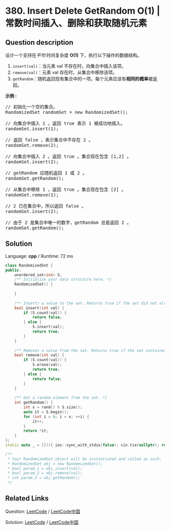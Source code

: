 # 380. Insert Delete GetRandom O(1) | 常数时间插入、删除和获取随机元素

## Question description

<!--If you want to use the English description, use <p>Design a data structure that supports all following operations in <i>average</i> <b>O(1)</b> time.</p>

<p>
<ol>
<li><code>insert(val)</code>: Inserts an item val to the set if not already present.</li>
<li><code>remove(val)</code>: Removes an item val from the set if present.</li>
<li><code>getRandom</code>: Returns a random element from current set of elements. Each element must have the <b>same probability</b> of being returned.</li>
</ol>
</p>

<p><b>Example:</b>
<pre>
// Init an empty set.
RandomizedSet randomSet = new RandomizedSet();

// Inserts 1 to the set. Returns true as 1 was inserted successfully.
randomSet.insert(1);

// Returns false as 2 does not exist in the set.
randomSet.remove(2);

// Inserts 2 to the set, returns true. Set now contains [1,2].
randomSet.insert(2);

// getRandom should return either 1 or 2 randomly.
randomSet.getRandom();

// Removes 1 from the set, returns true. Set now contains [2].
randomSet.remove(1);

// 2 was already in the set, so return false.
randomSet.insert(2);

// Since 2 is the only number in the set, getRandom always return 2.
randomSet.getRandom();
</pre>
</p> instead-->
<p>设计一个支持在<em>平均&nbsp;</em>时间复杂度 <strong>O(1)</strong>&nbsp;下，执行以下操作的数据结构。</p>

<ol>
	<li><code>insert(val)</code>：当元素 val 不存在时，向集合中插入该项。</li>
	<li><code>remove(val)</code>：元素 val 存在时，从集合中移除该项。</li>
	<li><code>getRandom</code>：随机返回现有集合中的一项。每个元素应该有<strong>相同的概率</strong>被返回。</li>
</ol>

<p><strong>示例 :</strong></p>

<pre>
// 初始化一个空的集合。
RandomizedSet randomSet = new RandomizedSet();

// 向集合中插入 1 。返回 true 表示 1 被成功地插入。
randomSet.insert(1);

// 返回 false ，表示集合中不存在 2 。
randomSet.remove(2);

// 向集合中插入 2 。返回 true 。集合现在包含 [1,2] 。
randomSet.insert(2);

// getRandom 应随机返回 1 或 2 。
randomSet.getRandom();

// 从集合中移除 1 ，返回 true 。集合现在包含 [2] 。
randomSet.remove(1);

// 2 已在集合中，所以返回 false 。
randomSet.insert(2);

// 由于 2 是集合中唯一的数字，getRandom 总是返回 2 。
randomSet.getRandom();
</pre>




## Solution

Language: **cpp**  /  Runtime: 72 ms

```cpp
class RandomizedSet {
public:
    unordered_set<int> S;
    /** Initialize your data structure here. */
    RandomizedSet() {
        
    }
    
    /** Inserts a value to the set. Returns true if the set did not already contain the specified element. */
    bool insert(int val) {
        if (S.count(val)) {
            return false;
        } else {
            S.insert(val);
            return true;
        }
    }
    
    /** Removes a value from the set. Returns true if the set contained the specified element. */
    bool remove(int val) {
        if (S.count(val)) {
            S.erase(val);
            return true;
        } else {
            return false;
        }
    }
    
    /** Get a random element from the set. */
    int getRandom() {
        int x = rand() % S.size();
        auto it = S.begin();
        for (int i = 0; i < x; ++i) {
            it++;
        }
        return *it;
    }
};
static auto _ = [](){ ios::sync_with_stdio(false); cin.tie(nullptr); return 0; }();

/**
 * Your RandomizedSet object will be instantiated and called as such:
 * RandomizedSet obj = new RandomizedSet();
 * bool param_1 = obj.insert(val);
 * bool param_2 = obj.remove(val);
 * int param_3 = obj.getRandom();
 */
```



## Related Links

Question: [LeetCode](https://leetcode.com/problems/insert-delete-getrandom-o1/description/)  /  [LeetCode中国](https://leetcode-cn.com/problems/insert-delete-getrandom-o1/description/)

Solution: [LeetCode](https://leetcode.com/articles/insert-delete-getrandom-o1/)  /  [LeetCode中国](https://leetcode-cn.com/articles/insert-delete-getrandom-o1/)